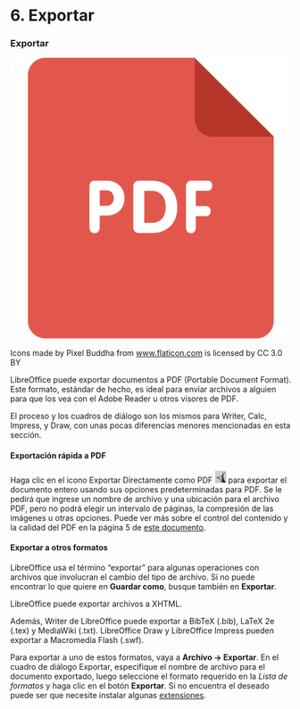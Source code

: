 
# 6. Exportar

### Exportar


![](https://raw.githubusercontent.com/catedu/libreOffice-la-suite-ofimatica-libre/master/img/pdf.svg)

Icons made by Pixel Buddha from www.flaticon.com is licensed by CC 3.0 BY

LibreOffice puede exportar documentos a PDF (Portable Document Format). Este formato, estándar de hecho, es ideal para enviar archivos a alguien para que los vea con el Adobe Reader u otros visores de PDF.

El proceso y los cuadros de diálogo son los mismos para Writer, Calc, Impress, y Draw, con unas pocas diferencias menores mencionadas en esta sección.

#### Exportación rápida a PDF

Haga clic en el icono Exportar Directamente como PDF ![](https://raw.githubusercontent.com/catedu/libreOffice-la-suite-ofimatica-libre/master/img/Seleccion_212.png) para exportar el documento entero usando sus opciones predeterminadas para PDF. Se le pedirá que ingrese un nombre de archivo y una ubicación para el archivo PDF, pero no podrá elegir un intervalo de páginas, la compresión de las imágenes u otras opciones. Puede ver más sobre el control del contenido y la calidad del PDF en la página 5 de [este documento](https://wiki.documentfoundation.org/images/5/5b/0110GS3-ImprimirExportarCorreo.pdf).


#### Exportar a otros formatos

LibreOffice usa el término “exportar” para algunas operaciones con archivos que involucran el cambio del tipo de archivo. Si no puede encontrar lo que quiere en **Guardar como**, busque también en **Exportar**.

LibreOffice puede exportar archivos a XHTML.

Además, Writer de LibreOffice puede exportar a BibTeX (.bib), LaTeX 2e (.tex) y MediaWiki (.txt). LibreOffice Draw y LibreOffice Impress pueden exportar a Macromedia Flash (.swf).

Para exportar a uno de estos formatos, vaya a **Archivo → Exportar**. En el cuadro de diálogo Exportar, especifique el nombre de archivo para el documento exportado, luego seleccione el formato requerido en la _Lista de formatos_ y haga clic en el botón **Exportar**. Si no encuentra el deseado puede ser que necesite instalar algunas [extensiones](http://extensions.libreoffice.org/extension-center/writer2latex-1).

